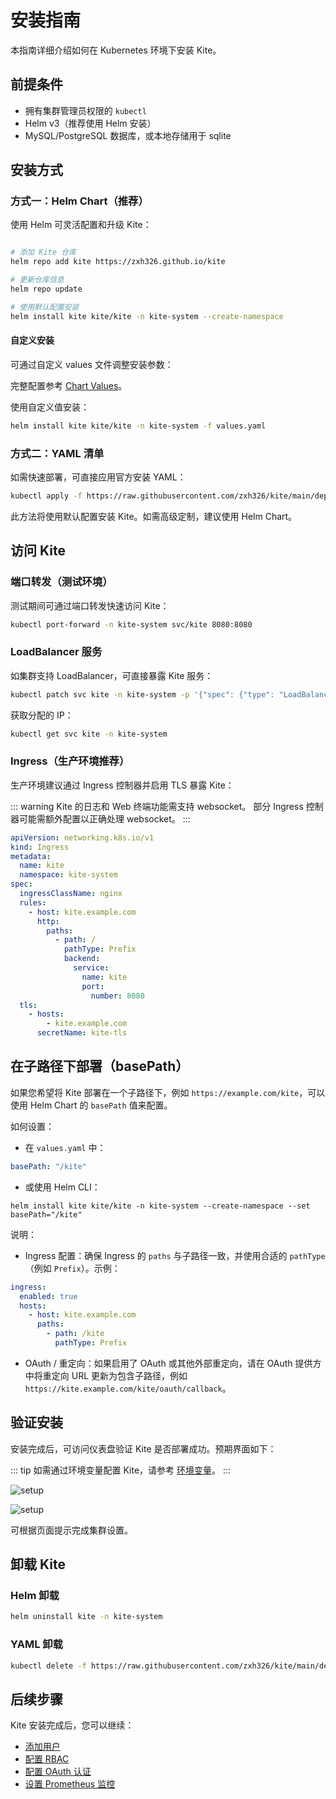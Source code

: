 # 安装指南

本指南详细介绍如何在 Kubernetes 环境下安装 Kite。

## 前提条件

- 拥有集群管理员权限的 `kubectl`
- Helm v3（推荐使用 Helm 安装）
- MySQL/PostgreSQL 数据库，或本地存储用于 sqlite

## 安装方式

### 方式一：Helm Chart（推荐）

使用 Helm 可灵活配置和升级 Kite：

```bash

# 添加 Kite 仓库
helm repo add kite https://zxh326.github.io/kite

# 更新仓库信息
helm repo update

# 使用默认配置安装
helm install kite kite/kite -n kite-system --create-namespace
```

#### 自定义安装

可通过自定义 values 文件调整安装参数：

完整配置参考 [Chart Values](../config/chart-values)。

使用自定义值安装：

```bash
helm install kite kite/kite -n kite-system -f values.yaml
```

### 方式二：YAML 清单

如需快速部署，可直接应用官方安装 YAML：

```bash
kubectl apply -f https://raw.githubusercontent.com/zxh326/kite/main/deploy/install.yaml
```

此方法将使用默认配置安装 Kite。如需高级定制，建议使用 Helm Chart。

## 访问 Kite

### 端口转发（测试环境）

测试期间可通过端口转发快速访问 Kite：

```bash
kubectl port-forward -n kite-system svc/kite 8080:8080
```

### LoadBalancer 服务

如集群支持 LoadBalancer，可直接暴露 Kite 服务：

```bash
kubectl patch svc kite -n kite-system -p '{"spec": {"type": "LoadBalancer"}}'
```

获取分配的 IP：

```bash
kubectl get svc kite -n kite-system
```

### Ingress（生产环境推荐）

生产环境建议通过 Ingress 控制器并启用 TLS 暴露 Kite：

::: warning
Kite 的日志和 Web 终端功能需支持 websocket。
部分 Ingress 控制器可能需额外配置以正确处理 websocket。
:::

```yaml
apiVersion: networking.k8s.io/v1
kind: Ingress
metadata:
  name: kite
  namespace: kite-system
spec:
  ingressClassName: nginx
  rules:
    - host: kite.example.com
      http:
        paths:
          - path: /
            pathType: Prefix
            backend:
              service:
                name: kite
                port:
                  number: 8080
  tls:
    - hosts:
        - kite.example.com
      secretName: kite-tls
```

  ## 在子路径下部署（basePath）

  如果您希望将 Kite 部署在一个子路径下，例如 `https://example.com/kite`，可以使用 Helm Chart 的 `basePath` 值来配置。

  如何设置：

  - 在 `values.yaml` 中：

  ```yaml
  basePath: "/kite"
  ```

  - 或使用 Helm CLI：

  ```fish
  helm install kite kite/kite -n kite-system --create-namespace --set basePath="/kite"
  ```

  说明：

  - Ingress 配置：确保 Ingress 的 `paths` 与子路径一致，并使用合适的 `pathType`（例如 `Prefix`）。示例：

  ```yaml
  ingress:
    enabled: true
    hosts:
      - host: kite.example.com
        paths:
          - path: /kite
            pathType: Prefix
  ```

  - OAuth / 重定向：如果启用了 OAuth 或其他外部重定向，请在 OAuth 提供方中将重定向 URL 更新为包含子路径，例如 `https://kite.example.com/kite/oauth/callback`。

## 验证安装

安装完成后，可访问仪表盘验证 Kite 是否部署成功。预期界面如下：

::: tip
如需通过环境变量配置 Kite，请参考 [环境变量](../config/env)。
:::

![setup](../../screenshots/setup.png)

![setup](../../screenshots/setup2.png)

可根据页面提示完成集群设置。

## 卸载 Kite

### Helm 卸载

```bash
helm uninstall kite -n kite-system
```

### YAML 卸载

```bash
kubectl delete -f https://raw.githubusercontent.com/zxh326/kite/main/deploy/install.yaml
```

## 后续步骤

Kite 安装完成后，您可以继续：

- [添加用户](../config/user-management)
- [配置 RBAC](../config/rbac-config)
- [配置 OAuth 认证](../config/oauth-setup)
- [设置 Prometheus 监控](../config/prometheus-setup)
